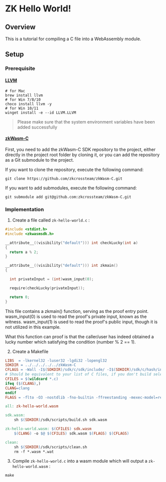 # ZK Hello World!

## Overview

This is a tutorial for compiling a C file into a WebAssembly module.

## Setup

### Prerequisite

#### [LLVM][1]

```shell
# for Mac
brew install llvm
# for Win 7/8/10
choco install llvm -y
# for Win 10/11
winget install -e --id LLVM.LLVM
```

> Please make sure that the system environment variables have been added successfully

#### [zkWasm-C][2]

First, you need to add the zkWasm-C SDK repository to the project, either directly in the project root folder by cloning it, or you can add the repository as a Git submodule to the project.

If you want to clone the repository, execute the following command:

```shell
git clone https://github.com/zkcrossteam/zkWasm-C.git
```

If you want to add submodules, execute the following command:

```shell
git submodule add git@github.com:zkcrossteam/zkWasm-C.git
```

### Implementation

1.  Create a file called `zk-hello-world.c` :

```c
#include <stdint.h>
#include <zkwasmsdk.h>

__attribute__((visibility("default"))) int checkLucky(int a)
{
  return a % 2;
}

__attribute__((visibility("default"))) int zkmain()
{

  int privateInput = (int)wasm_input(0);

  require(checkLucky(privateInput));

  return 0;
}
```


This file contains a zkmain() function, serving as the proof entry point.
wasm_input(0) is used to read the proof's private input, known as the witness.
wasm_input(1) is used to read the proof's public input, though it is not utilized in this example.

What this function can proof is that the caller/user has indeed obtained a lucky number which satisfying the condition (number % 2 == 1).

2.  Create a Makefile

```Makefile
LIBS  = -lkernel32 -luser32 -lgdi32 -lopengl32
SDKDIR = ../../../../../zkWasm-C
CFLAGS = -Wall -I$(SDKDIR)/sdk/c/sdk/include/ -I$(SDKDIR)/sdk/c/hash/include/
# Should be equivalent to your list of C files, if you don't build selectively
CFILES = $(wildcard *.c)
ifeq ($(CLANG),)
CLANG=clang
endif
FLAGS = -flto -O3 -nostdlib -fno-builtin -ffreestanding -mexec-model=reactor --target=wasm32 -Wl,--strip-all -Wl,--initial-memory=131072 -Wl,--max-memory=131072 -Wl,--no-entry -Wl,--allow-undefined -Wl,--export-dynamic

all: zk-hello-world.wasm

sdk.wasm:
    sh $(SDKDIR)/sdk/scripts/build.sh sdk.wasm

zk-hello-world.wasm: $(CFILES) sdk.wasm
    $(CLANG) -o $@ $(CFILES) sdk.wasm $(FLAGS) $(CFLAGS)

clean:
    sh $(SDKDIR)/sdk/scripts/clean.sh
    rm -f *.wasm *.wat
```

3.  Compile `zk-hello-world.c` into a wasm module which will output a `zk-hello-world.wasm` :

```shell
make
```

[1]: https://llvm.org/
[2]: https://github.com/zkcrossteam/zkWasm-C
